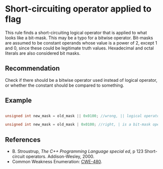 # Short-circuiting operator applied to flag
This rule finds a short-circuiting logical operator that is applied to what looks like a bit-mask. This may be a typo for a bitwise operator. Bit-masks are assumed to be constant operands whose value is a power of 2, except 1 and 0, since these could be legitimate truth values. Hexadecimal and octal literals are also considered bit masks.


## Recommendation
Check if there should be a bitwise operator used instead of logical operator, or whether the constant should be compared to something.


## Example

```cpp

unsigned int new_mask = old_mask || 0x0100; //wrong, || logical operator just returns 1 or 0

unsigned int new_mask = old_mask | 0x0100; //right, | is a bit-mask operator

```

## References
* B. Stroustrup, *The C++ Programming Language special ed*, p 123 Short-circuit operators. Addison-Wesley, 2000.
* Common Weakness Enumeration: [CWE-480](https://cwe.mitre.org/data/definitions/480.html).
